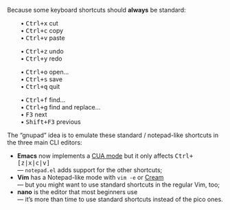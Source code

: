 Because some keyboard shortcuts should **always** be standard:

        • <kbd>Ctrl+x</kbd> cut  
        • <kbd>Ctrl+c</kbd> copy  
        • <kbd>Ctrl+v</kbd> paste  

        • <kbd>Ctrl+z</kbd> undo  
        • <kbd>Ctrl+y</kbd> redo  

        • <kbd>Ctrl+o</kbd> open…  
        • <kbd>Ctrl+s</kbd> save  
        • <kbd>Ctrl+q</kbd> quit  

        • <kbd>Ctrl+f</kbd> find…  
        • <kbd>Ctrl+g</kbd> find and replace…  
        • <kbd>F3</kbd> next  
        • <kbd>Shift+F3</kbd> previous  

The “gnupad” idea is to emulate these standard / notepad-like shortcuts in the three main CLI editors:

 * **Emacs** now implements a [CUA mode](http://www.emacswiki.org/CuaMode)
   but it only affects <kbd>Ctrl+[z|x|c|v]</kbd>  
   — ``notepad.el`` adds support for the other shortcuts;
 * **Vim** has a Notepad-like mode with ``vim -e`` or
   [Cream](http://cream.sourceforge.net/)  
   — but you might want to use standard shortcuts in the regular Vim, too;
 * **nano** is the editor that most beginners use  
   — it’s more than time to use standard shortcuts instead of the pico ones.

